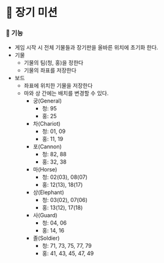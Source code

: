 # 🚀 장기 미션


### 📌 기능
- 게임 시작 시 전체 기물들과 장기판을 올바른 위치에 초기화 한다.
- 기물
  - 기물의 팀(청, 홍)을 정한다
  - 기물의 좌표를 저장한다
- 보드
  - 좌표에 위치한 기물을 저장한다
  - 마와 상 간에는 배치를 변경할 수 있다.
    - 궁(General)
      - 청: 95
      - 홍: 25
    - 차(Chariot)
      - 청: 01, 09
      - 홍: 11, 19
    - 포(Cannon)
      - 청: 82, 88
      - 홍: 32, 38
    - 마(Horse)
      - 청: 02(03), 08(07)
      - 홍: 12(13), 18(17)
    - 상(Elephant)
      - 청: 03(02), 07(06)
      - 홍: 13(12), 17(18)
    - 사(Guard)
      - 청: 04, 06
      - 홍: 14, 16
    - 졸(Soldier)
      - 청: 71, 73, 75, 77, 79
      - 홍: 41, 43, 45, 47, 49
